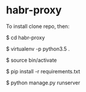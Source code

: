 # habr-proxy

To install clone repo, then:

$ cd habr-proxy

$ virtualenv -p python3.5 .

$ source bin/activate

$ pip install -r requirements.txt

$ python manage.py runserver
